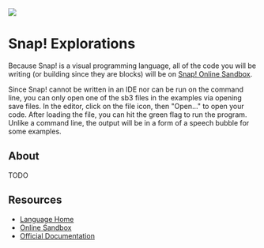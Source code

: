 <img src="https://raw.githubusercontent.com/rtoal/polyglot/master/docs/resources/snap-logo-64.png">

# Snap! Explorations

Because Snap! is a visual programming language, all of the code you will be writing (or building since they are blocks) will be on [Snap! Online Sandbox](https://snap.berkeley.edu/snap/snap.html).

Since Snap! cannot be written in an IDE nor can be run on the command line, you can only open one of the sb3 files in the examples via opening save files. In the editor, click on the file icon, then "Open..." to open your code. After loading the file, you can hit the green flag to run the program. Unlike a command line, the output will be in a form of a speech bubble for some examples.

## About

TODO

## Resources

- [Language Home](https://snap.berkeley.edu/)
- [Online Sandbox](https://snap.berkeley.edu/snap/snap.html)
- [Official Documentation](https://snap.berkeley.edu/snap/help/SnapManual.pdf)
